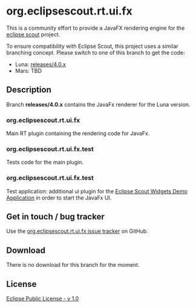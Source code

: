 org.eclipsescout.rt.ui.fx
=========================

This is a community effort to provide a JavaFX rendering engine for the [eclipse scout](http://eclipse.org/scout/) project.

To ensure compatibility with Eclipse Scout, this project uses a similar branching concept. Please switch to one of this branch to get the code:

* Luna: [releases/4.0.x](http://github.com/jmini/org.eclipsescout.rt.ui.fx/tree/releases/4.0.x)
* Mars: TBD

Description
-----------

Branch **releases/4.0.x** contains the JavaFx renderer for the Luna version. 

### org.eclipsescout.rt.ui.fx

Main RT plugin containing the rendering code for JavaFx.


### org.eclipsescout.rt.ui.fx.test

Tests code for the main plugin.


### org.eclipsescout.rt.ui.fx.test

Test application: additional ui plugin for the [Eclipse Scout Widgets Demo Application](http://wiki.eclipse.org/Scout/Demo#Widgets) in order to start the JavaFx UI.


Get in touch / bug tracker
--------------------------

Use the [org.eclipsescout.rt.ui.fx issue tracker](http://github.com/jmini/org.eclipsescout.rt.ui.fx/issues) on GitHub.


Download
--------

There is no download for this branch for the moment.


License
-------

[Eclipse Public License - v 1.0](http://www.eclipse.org/legal/epl-v10.html)


